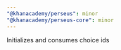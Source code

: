```yaml
---
"@khanacademy/perseus": minor
"@khanacademy/perseus-core": minor
---
```


Initializes and consumes choice ids
